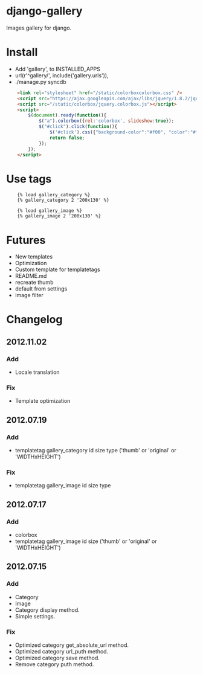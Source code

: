 # django-gallery
Images gallery for django.

# Install
* Add 'gallery', to INSTALLED_APPS
* url(r'^gallery/', include('gallery.urls')),
* ./manage.py syncdb

```html
	<link rel="stylesheet" href="/static/colorboxcolorbox.css" />
	<script src="https://ajax.googleapis.com/ajax/libs/jquery/1.8.2/jquery.min.js"></script>
	<script src="/static/colorbox/jquery.colorbox.js"></script>
	<script>
		$(document).ready(function(){
			$("a").colorbox({rel:'colorbox', slideshow:true});
			$("#click").click(function(){ 
				$('#click').css({"background-color":"#f00", "color":"#fff", "cursor":"inherit"}).text("Open this window again and this messagwill still be 	here.");
				return false;
			});
		});
	</script>
```

# Use tags

```
	{% load gallery_category %}
	{% gallery_category 2 '200x130' %}
```

```
	{% load gallery_image %}
	{% gallery_image 2 '200x130' %}
```


# Futures
* New templates
* Optimization
* Custom template for templatetags
* README.md
* recreate thumb
* default from settings
* image filter

# Changelog
## 2012.11.02
### Add
* Locale translation
### Fix
* Template optimization 

## 2012.07.19
### Add
* templatetag gallery_category id size type ('thumb' or 'original' or 'WIDTHxHEIGHT')

### Fix
* templatetag gallery_image id size type


## 2012.07.17
### Add
* colorbox
* templatetag gallery_image id size ('thumb' or 'original' or 'WIDTHxHEIGHT')

## 2012.07.15
### Add
* Category
* Image
* Category display method.
* Simple settings.

### Fix
* Optimized category get_absolute_url method.
* Optimized category url_puth method.
* Optimized category save method.
* Remove category puth method.

<!-- 	цветотон!
		перешитать цвета
		#f12459	- оригинальный
		#ff2266	- ближайший cдвоеный
		#FF3366	- http://www.artlebedev.ru/tools/colors/ безопасные цвета -->